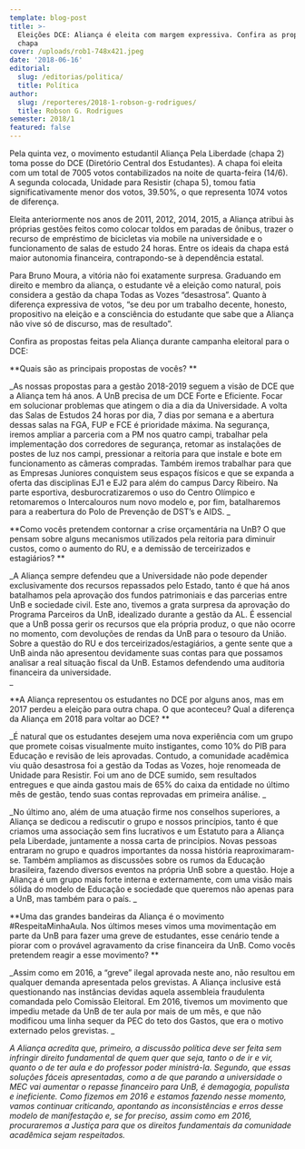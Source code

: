 ```yaml
---
template: blog-post
title: >-
  Eleições DCE: Aliança é eleita com margem expressiva. Confira as propostas da
  chapa
cover: /uploads/rob1-748x421.jpeg
date: '2018-06-16'
editorial:
  slug: /editorias/politica/
  title: Política
author:
  slug: /reporteres/2018-1-robson-g-rodrigues/
  title: Robson G. Rodrigues
semester: 2018/1
featured: false
---
```

Pela quinta vez, o movimento estudantil Aliança Pela Liberdade (chapa 2) toma posse do DCE (Diretório Central dos Estudantes). A chapa foi eleita com um total de 7005 votos contabilizados na noite de quarta-feira (14/6). A segunda colocada, Unidade para Resistir (chapa 5), tomou fatia significativamente menor dos votos, 39.50%, o que representa 1074 votos de diferença.



Eleita anteriormente nos anos de 2011, 2012, 2014, 2015, a Aliança atribui às próprias gestões feitos como colocar toldos em paradas de ônibus, trazer o recurso de empréstimo de bicicletas via mobile na universidade e o funcionamento de salas de estudo 24 horas. Entre os ideais da chapa está maior autonomia financeira, contrapondo-se à dependência estatal.



Para Bruno Moura, a vitória não foi exatamente surpresa. Graduando em direito e membro da aliança, o estudante vê a eleição como natural, pois considera a gestão da chapa Todas as Vozes “desastrosa”. Quanto à diferença expressiva de votos, “se deu por um trabalho decente, honesto, propositivo na eleição e a consciência do estudante que sabe que a Aliança não vive só de discurso, mas de resultado”.



Confira as propostas feitas pela Aliança durante campanha eleitoral para o DCE:



 



**Quais são as principais propostas de vocês?
**



_As nossas propostas para a gestão 2018-2019 seguem a visão de DCE que a Aliança tem há anos. A UnB precisa de um DCE Forte e Eficiente. Focar em solucionar problemas que atingem o dia a dia da Universidade. A volta das Salas de Estudos 24 horas por dia, 7 dias por semana e a abertura dessas salas na FGA, FUP e FCE é prioridade máxima. Na segurança, iremos ampliar a parceria com a PM nos quatro campi, trabalhar pela implementação dos corredores de segurança, retomar as instalações de postes de luz nos campi, pressionar a reitoria para que instale e bote em funcionamento as câmeras compradas. Também iremos trabalhar para que as Empresas Juniores conquistem seus espaços físicos e que se expanda a oferta das disciplinas EJ1 e EJ2 para além do campus Darcy Ribeiro. Na parte esportiva, desburocratizaremos o uso do Centro Olímpico e retomaremos o Intercalouros num novo modelo e, por fim, batalharemos para a reabertura do Polo de Prevenção de DST’s e AIDS.
_



 



**Como vocês pretendem contornar a crise orçamentária na UnB? O que pensam sobre alguns mecanismos utilizados pela reitoria para diminuir custos, como o aumento do RU, e a demissão de terceirizados e estagiários?
**



_A Aliança sempre defendeu que a Universidade não pode depender exclusivamente dos recursos repassados pelo Estado, tanto é que há anos batalhamos pela aprovação dos fundos patrimoniais e das parcerias entre UnB e sociedade civil. Este ano, tivemos a grata surpresa da aprovação do Programa Parceiros da UnB, idealizado durante a gestão da AL. É essencial que a UnB possa gerir os recursos que ela própria produz, o que não ocorre no momento, com devoluções de rendas da UnB para o tesouro da União. Sobre a questão do RU e dos terceirizados/estagiários, a gente sente que a UnB ainda não apresentou devidamente suas contas para que possamos analisar a real situação fiscal da UnB. Estamos defendendo uma auditoria financeira da universidade.  
_



 



**A Aliança representou os estudantes no DCE por alguns anos, mas em 2017 perdeu a eleição para outra chapa. O que aconteceu? Qual a diferença da Aliança em 2018 para voltar ao DCE?
**



_É natural que os estudantes desejem uma nova experiência com um grupo que promete coisas visualmente muito instigantes, como 10% do PIB para Educação e revisão de leis aprovadas. Contudo, a comunidade acadêmica viu quão desastrosa foi a gestão da Todas as Vozes, hoje renomeada de Unidade para Resistir. Foi um ano de DCE sumido, sem resultados entregues e que ainda gastou mais de 65% do caixa da entidade no último mês de gestão, tendo suas contas reprovadas em primeira análise.
_



_No último ano, além de uma atuação firme nos conselhos superiores, a Aliança se dedicou a rediscutir o grupo e nossos princípios, tanto é que criamos uma associação sem fins lucrativos e um Estatuto para a Aliança pela Liberdade, juntamente a nossa carta de princípios. Novas pessoas entraram no grupo e quadros importantes da nossa história reaproximaram-se. Também ampliamos as discussões sobre os rumos da Educação brasileira, fazendo diversos eventos na própria UnB sobre a questão. Hoje a Aliança é um grupo mais forte interna e externamente, com uma visão mais sólida do modelo de Educação e sociedade que queremos não apenas para a UnB, mas também para o país.
_



 



**Uma das grandes bandeiras da Aliança é o movimento #RespeitaMinhaAula. Nos últimos meses vimos uma movimentação em parte da UnB para fazer uma greve de estudantes, esse cenário tende a piorar com o provável agravamento da crise financeira da UnB. Como vocês pretendem reagir a esse movimento?
**



_Assim como em 2016, a “greve” ilegal aprovada neste ano, não resultou em qualquer demanda apresentada pelos grevistas. A Aliança inclusive está questionando nas instâncias devidas aquela assembleia fraudulenta comandada pelo Comissão Eleitoral. Em 2016, tivemos um movimento que impediu metade da UnB de ter aula por mais de um mês, e que não modificou uma linha sequer da PEC do teto dos Gastos, que era o motivo externado pelos grevistas.
_



_A Aliança acredita que, primeiro, a discussão política deve ser feita sem infringir direito fundamental de quem quer que seja, tanto o de ir e vir, quanto o de ter aula e do professor poder ministrá-la. Segundo, que essas soluções fáceis apresentadas, como a de que parando a universidade o MEC vai aumentar o repasse financeiro para UnB, é demagogia, populista e ineficiente. Como fizemos em 2016 e estamos fazendo nesse momento, vamos continuar criticando, apontando as inconsistências e erros desse modelo de manifestação e, se for preciso, assim como em 2016, procuraremos a Justiça para que os direitos fundamentais da comunidade acadêmica sejam respeitados._
